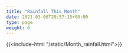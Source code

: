 ```yaml
---
title: "Rainfall This Month"
date: 2021-03-06T20:57:15+08:00
type: page
weight: 6
---
```

{{<include-html "/static/Month_rainfall.html">}}
